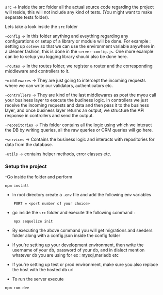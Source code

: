 `src` -> Inside the src folder all the actual source code regarding the project will reside, this will not include any kind of tests. (You might want to make separate tests folder).

Lets take a look inside the `src` folder


-`config` -> In this folder anything and eveything regarding any configurations or setup of a library or module will be done. For example : setting up `dotenv` so that we can use the environment variable anywhere in a cleaner fashion, this is done in the `server-config.js`. One more example can be to setup you logging library should also be done here.

-`routes` -> In the routes folder, we register a router and the corresponding middleware and controllers to it.

-`middlewares` -> They are just going to intercept the incoming requests where we can write our validators, authenticators etc.

-`controllers` -> They are kind of the last middlewares as post the myou call your business layer to execute the budiness logic. In controllers we just receive the incoming requests and data and then pass it to the business layer, and once business layer returns an output, we structure the API response in controllers and send the output.

-`repositories` -> This folder contains all the logic using which we interact the DB by writing queries, all the raw queries or ORM queries will go here.

-`services` -> Contains the business logic and interacts with repositories for data from the database.

-`utils` -> contains helper methods, error classes etc.

### Setup the project
 -Go inside the folder and perform
```
npm install
```

- In root directory create a `.env` file and add the following env variables
```
    PORT = <port number of your choice>
```
- go inside the `src` folder and execute the following command : 
```
    npx sequelize init
```
- By executing the above command you will get migrations and seeders folder along with a config.json inside the config folder
- If you're setting up your development environment, then write the username of your db, password of your db, and in dialect mention whatever db you are using for ex : mysql,mariadb etc
- If you're setting up test or prod environment, make sure you also replace the host with the hosted db url

- To run the server execute 
```
npm run dev
```

